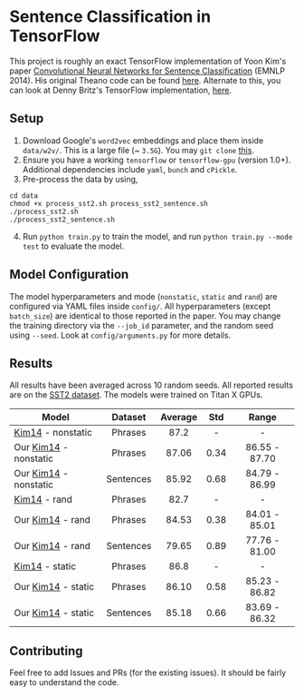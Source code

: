 # Sentence Classification in TensorFlow

This project is roughly an exact TensorFlow implementation of Yoon Kim's paper [Convolutional Neural Networks for Sentence Classification](https://arxiv.org/abs/1408.5882) (EMNLP 2014). His original Theano code can be found [here](https://github.com/yoonkim/CNN_sentence). Alternate to this, you can look at Denny Britz's TensorFlow implementation, [here](https://github.com/dennybritz/cnn-text-classification-tf).

## Setup

1. Download Google's `word2vec` embeddings and place them inside `data/w2v/`. This is a large file (~ `3.5G`). You may `git clone` [this](https://github.com/mmihaltz/word2vec-GoogleNews-vectors).
2. Ensure you have a working `tensorflow` or `tensorflow-gpu` (version 1.0+). Additional dependencies include `yaml`, `bunch` and `cPickle`.
3. Pre-process the data by using,
```
cd data
chmod +x process_sst2.sh process_sst2_sentence.sh
./process_sst2.sh
./process_sst2_sentence.sh
```
4. Run `python train.py` to train the model, and run `python train.py --mode test` to evaluate the model.

## Model Configuration
The model hyperparameters and mode (`nonstatic`, `static` and `rand`) are configured via YAML files inside `config/`. All hyperparameters (except `batch_size`) are identical to those reported in the paper. You may change the training directory via the `--job_id` parameter, and the random seed using `--seed`. Look at `config/arguments.py` for more details.

## Results
All results have been averaged across 10 random seeds. All reported results are on the [SST2 dataset](https://nlp.stanford.edu/sentiment/treebank.html). The models were trained on Titan X GPUs.

Model | Dataset | Average | Std | Range |
| ------------- |:-------------:|:-----:|:-----:|:-----:|
[Kim14](https://arxiv.org/abs/1408.5882) - nonstatic | Phrases | 87.2 | - | - |
Our [Kim14](https://arxiv.org/abs/1408.5882) - nonstatic | Phrases | 87.06 | 0.34 | 86.55 - 87.70 |
Our [Kim14](https://arxiv.org/abs/1408.5882) - nonstatic | Sentences | 85.92 | 0.68 | 84.79 - 86.99 |
[Kim14](https://arxiv.org/abs/1408.5882) - rand | Phrases | 82.7 | - | - |
Our [Kim14](https://arxiv.org/abs/1408.5882) - rand | Phrases | 84.53 | 0.38 | 84.01 - 85.01 |
Our [Kim14](https://arxiv.org/abs/1408.5882) - rand | Sentences | 79.65 | 0.89 | 77.76 - 81.00 |
[Kim14](https://arxiv.org/abs/1408.5882) - static | Phrases | 86.8 | - | - |
Our [Kim14](https://arxiv.org/abs/1408.5882) - static | Phrases | 86.10 | 0.58 | 85.23 - 86.82 |
Our [Kim14](https://arxiv.org/abs/1408.5882) - static | Sentences | 85.18 | 0.66 | 83.69 - 86.32 |

## Contributing
Feel free to add Issues and PRs (for the existing issues). It should be fairly easy to understand the code.
